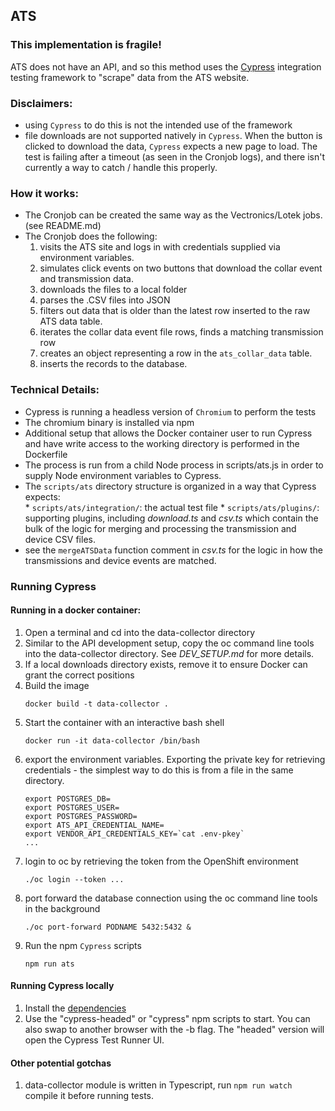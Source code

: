 ## ATS
### This implementation is fragile!

 ATS does not have an API, and so this method uses the [Cypress](https://www.cypress.io/) integration testing framework  to "scrape" data from the ATS website. 
### Disclaimers:
* using `Cypress` to do this is not the intended use of the framework
* file downloads are not supported natively in `Cypress`. When the button is clicked to download the data, `Cypress` expects a new page to load. The test is failing after a timeout (as seen in the Cronjob logs), and there isn't currently a way to catch / handle this properly. 
### How it works:
* The Cronjob can be created the same way as the Vectronics/Lotek jobs. (see README.md)
* The Cronjob does the following:
  1. visits the ATS site and logs in with credentials supplied via environment variables.
  1. simulates click events on two buttons that download the collar event and transmission data.
  1. downloads the files to a local folder
  1. parses the .CSV files into JSON
  1. filters out data that is older than the latest row inserted to the raw ATS data table. 
  1. iterates the collar data event file rows, finds a matching transmission row 
  1. creates an object representing a row in the `ats_collar_data` table.
  1. inserts the records to the database.

### Technical Details:
* Cypress is running a headless version of `Chromium` to perform the tests
* The chromium binary is installed via npm
* Additional setup that allows the Docker container user to run Cypress and have write access to the working directory is performed in the Dockerfile
* The process is run from a child Node process in scripts/ats.js in order to supply Node environment variables to Cypress.
* The `scripts/ats` directory structure is organized in a way that Cypress expects:  
      * `scripts/ats/integration/`: the actual test file 
      * `scripts/ats/plugins/`: supporting plugins, including _download.ts_ and _csv.ts_ which contain the bulk of the logic for merging and processing the transmission and device CSV files.
* see the `mergeATSData` function comment in _csv.ts_ for the logic in how the transmissions and device events are matched.
### Running Cypress
#### Running in a docker container:
1. Open a terminal and cd into the data-collector directory
1. Similar to the API development setup, copy the oc command line tools into the data-collector directory. See _DEV_SETUP.md_ for more details.
1. If a local downloads directory exists, remove it to ensure Docker can grant the correct positions
1. Build the image
   ```
   docker build -t data-collector .
   ```
1. Start the container with an interactive bash shell
   ```
   docker run -it data-collector /bin/bash
   ```
1. export the environment variables. Exporting the private key for retrieving credentials - the simplest way to do this is from a file in the same directory.
   ```
   export POSTGRES_DB=
   export POSTGRES_USER=
   export POSTGRES_PASSWORD=
   export ATS_API_CREDENTIAL_NAME=
   export VENDOR_API_CREDENTIALS_KEY=`cat .env-pkey`
   ...
   ```
1. login to oc by retrieving the token from the OpenShift environment
   ```
   ./oc login --token ...
   ```
1. port forward the database connection using the oc command line tools in the background
   ```
   ./oc port-forward PODNAME 5432:5432 &
   ```
1. Run the npm `Cypress` scripts
   ```
   npm run ats
   ```

#### Running Cypress locally
1. Install the [dependencies](https://docs.cypress.io/guides/getting-started/installing-cypress.html#System-requirements)
1. Use the "cypress-headed" or "cypress" npm scripts to start. You can also swap to another browser with the -b flag. The "headed" version will open the Cypress Test Runner UI.

#### Other potential gotchas
1. data-collector module is written in Typescript, run `npm run watch` compile it before running tests.